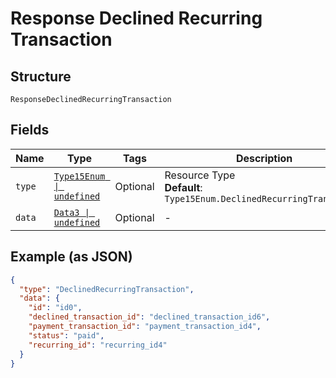 
# Response Declined Recurring Transaction

## Structure

`ResponseDeclinedRecurringTransaction`

## Fields

| Name | Type | Tags | Description |
|  --- | --- | --- | --- |
| `type` | [`Type15Enum \| undefined`](../../doc/models/type-15-enum.md) | Optional | Resource Type<br>**Default**: `Type15Enum.DeclinedRecurringTransaction` |
| `data` | [`Data3 \| undefined`](../../doc/models/data-3.md) | Optional | - |

## Example (as JSON)

```json
{
  "type": "DeclinedRecurringTransaction",
  "data": {
    "id": "id0",
    "declined_transaction_id": "declined_transaction_id6",
    "payment_transaction_id": "payment_transaction_id4",
    "status": "paid",
    "recurring_id": "recurring_id4"
  }
}
```

